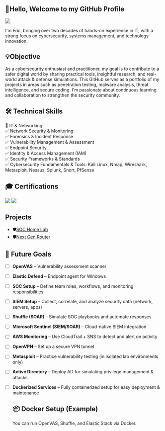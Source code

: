 ## 🚀Hello, Welcome to my GitHub Profile
<a href="https://www.linkedin.com/in/eric-haley1/"> <img src="https://img.shields.io/badge/-LinkedIn-0072b1?&style=for-the-badge&logo=linkedin&logoColor=white" /></a>

I'm Eric, bringing over two decades of hands-on experience in IT, with a strong focus on cybersecurity, systems management, and technology innovation.

## 💡Objective
As a cybersecurity enthusiast and practitioner, my goal is to contribute to a safer digital world by sharing practical tools, insightful research, and real-world attack & defense simulations. This GitHub serves as a portfolio of my projects in areas such as penetration testing, malware analysis, threat intelligence, and secure coding. I'm passionate about continuous learning and collaboration to strengthen the security community.


## 🛠️ Technical Skills <br>
🔹 IT & Networking<br>
✅ Network Security & Monitoring<br>
✅ Forensics & Incident Response<br>
✅ Vulnerability Management & Assessment<br>
✅ Endpoint Security <br>
✅ Identity & Access Management (IAM)<br>
✅ Security Frameworks & Standards<br>
✅ Cybersecurity Fundamentals & Tools: Kali Linux, Nmap, Wireshark, Metasploit, Nessus, Splunk, Snort, PfSense

</div>

## 🎓 Certifications
<div>
<img src="https://img.shields.io/badge/Security%2B-Certified-red?logo=comptia&logoColor=white" />
<img src="https://img.shields.io/badge/CySA+-Certified-blueviolet?logo=comptia&logoColor=white" />

</div>

## Projects
-  🛡️<a href="https://github.com/oogsec/SOC-Home-Lab">SOC Home Lab</a>
-  🛡️<a href="https://github.com/OogieSec/SOCv1/blob/main/Router/Setup.md">Next Gen Router</a>



## 🚀 Future Goals

- [ ] **OpenVAS** – Vulnerability assessment scanner  
- [ ] **Elastic Defend** – Endpoint agent for Windows  
- [ ] **SOC Setup** – Define team roles, workflows, and monitoring responsibilities  
- [ ] **SIEM Setup** – Collect, correlate, and analyze security data (network, servers, apps)  
- [ ] **Shuffle (SOAR)** – Simulate SOC playbooks and automate responses  
- [ ] **Microsoft Sentinel (SIEM/SOAR)** – Cloud-native SIEM integration  
- [ ] **AWS Monitoring** – Use CloudTrail + SNS to detect and alert on activity  
- [ ] **OpenVPN** – Set up a secure VPN tunnel  
- [ ] **Metasploit** – Practice vulnerability testing (in isolated lab environments only)  
- [ ] **Active Directory** – Deploy AD for simulating privilege management & attacks  
- [ ] **Dockerized Services** – Fully containerized setup for easy deployment & maintenance  

  ## 📦 Docker Setup (Example)

  You can run OpenVAS, Shuffle, and Elastic Stack via Docker.
